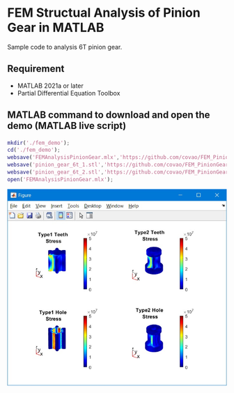 # FEM Structual Analysis of Pinion Gear in MATLAB

Sample code to analysis 6T pinion gear.
## Requirement
- MATLAB 2021a or later
- Partial Differential Equation Toolbox

## MATLAB command to download and open the demo (MATLAB live script)
``` MATLAB
mkdir('./fem_demo');
cd('./fem_demo');
websave('FEMAnalysisPinionGear.mlx','https://github.com/covao/FEM_PinionGear_MATLAB/raw/main/FEMAnalysisPinionGear.mlx');
websave('pinion_gear_6t_1.stl','https://github.com/covao/FEM_PinionGear_MATLAB/raw/main/pinion_gear_6t_1.stl');
websave('pinion_gear_6t_2.stl','https://github.com/covao/FEM_PinionGear_MATLAB/raw/main/pinion_gear_6t_2.stl');
open('FEMAnalysisPinionGear.mlx');

```

![FEMAnalysisPinionGear.jpg](img/FEMAnalysisPinionGear.jpg)  

